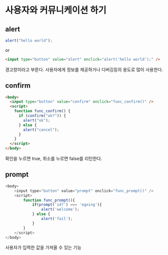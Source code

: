 # 사용자와 커뮤니케이션 하기

## alert

```js
alert("hello world");
```

or

```html
<input type="button" value="alert" onclick="alert('hello world');" />
```

경고창이라고 부른다. 사용자에게 정보를 제공하거나 디버깅등의 용도로 많이 사용한다.

## confirm

```html
<body>
  <input type="button" value="confirm" onclick="func_confirm()" />
  <script>
    function func_confirm() {
      if (confirm("ok?")) {
        alert("ok");
      } else {
        alert("cancel");
      }
    }
  </script>
</body>
```

확인을 누르면 true, 취소를 누르면 false를 리턴한다.

## prompt

```js
<body>
    <input type="button" value="prompt" onclick="func_prompt()" />
    <script>
        function func_prompt(){
            if(prompt('id?') === 'egoing'){
                alert('welcome');
            } else {
                alert('fail');
            }
        }
    </script>
</body>
```

사용자가 입력한 값을 가져올 수 있는 기능
